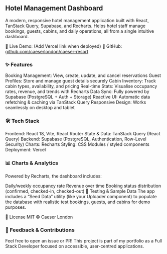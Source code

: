 ## Hotel Management Dashboard

A modern, responsive hotel management application built with React, TanStack Query, Supabase, and Recharts. Helps hotel staff manage bookings, guests, cabins, and daily operations, all from a single intuitive dashboard.

🔗 Live Demo: (Add Vercel link when deployed)
🐙 GitHub: [github.com/caeserlondon/caeser-resort](https://github.com/caeserlondon/caeser-resort)

### ✨ Features

Booking Management: View, create, update, and cancel reservations
Guest Profiles: Store and manage guest details securely
Cabin Inventory: Track cabin types, availability, and pricing
Real-time Stats: Visualise occupancy rates, revenue, and trends with Recharts
Data Sync: Fully powered by Supabase (PostgreSQL + Auth + Storage)
Reactive UI: Automatic data refetching & caching via TanStack Query
Responsive Design: Works seamlessly on desktop and tablet

### 🛠️ Tech Stack

Frontend: React 18, Vite, React Router
State & Data: TanStack Query (React Query)
Backend: Supabase (PostgreSQL, Authentication, Row-Level Security)
Charts: Recharts
Styling: CSS Modules / styled components
Deployment: Vercel

### 📊 Charts & Analytics

Powered by Recharts, the dashboard includes:

Daily/weekly occupancy rate
Revenue over time
Booking status distribution (confirmed, checked-in, checked-out)
🧪 Testing & Sample Data
The app includes a “Seed Data” utility (like your Uploader component) to populate the database with realistic test bookings, guests, and cabins for demo purposes.

📄 License
MIT © Caeser London

### 🙌 Feedback & Contributions

Feel free to open an issue or PR! This project is part of my portfolio as a Full Stack Developer focused on accessible, user-centred applications.
